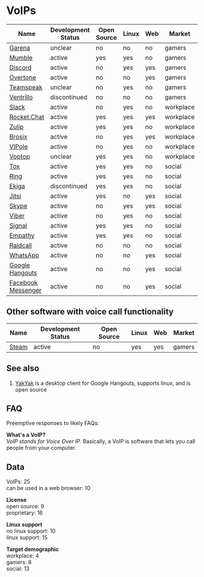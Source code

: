 # VoIPs
| Name                                             | Development Status | Open Source | Linux | Web | Market    |
| ------------------------------------------------ | ------------------ | ----------- | ----- | --- | --------- |
| [Garena](https://www.garena.sg/gpc)              | unclear            | no          | no    | no  | gamers    |
| [Mumble](http://www.mumble.com/)                 | active             | yes         | yes   | no  | gamers    |
| [Discord](https://discordapp.com/)               | active             | no          | yes   | yes | gamers    |
| [Overtone](https://overtone.app/)                | active             | no          | no    | yes | gamers    |
| [Teamspeak](https://www.teamspeak.com/)          | unclear            | no          | yes   | no  | gamers    |
| [Ventrillo](http://www.ventrilo.com/)            | discontinued       | no          | no    | no  | gamers    |
| [Slack](https://slack.com/)                      | active             | no          | yes   | no  | workplace |
| [Rocket.Chat](https://rocket.chat/)              | active             | yes         | yes   | yes | workplace |
| [Zulip](https://zulipchat.com/)                  | active             | yes         | yes   | no  | workplace |
| [Brosix](https://www.brosix.com/)                | active             | no          | yes   | yes | workplace |
| [VIPole](https://www.vipole.com/)                | active             | no          | yes   | no  | workplace |
| [Voptop](https://www.voptop.com/)                | unclear            | yes         | yes   | no  | workplace |
| [Tox](https://tox.chat/)                         | active             | yes         | yes   | no  | social    |
| [Ring](https://ring.cx/en)                       | active             | yes         | yes   | no  | social    |
| [Ekiga](http://www.ekiga.org/)                   | discontinued       | yes         | yes   | no  | social    |
| [Jitsi](https://jitsi.org/)                      | active             | yes         | no    | yes | social    |
| [Skype](https://www.skype.com/en/)               | active             | no          | yes   | yes | social    |
| [Viber](https://www.viber.com/en/)               | active             | no          | yes   | no  | social    |
| [Signal](https://signal.org/)                    | active             | yes         | yes   | no  | social    |
| [Empathy](https://wiki.gnome.org/Apps/Empathy)   | active             | yes         | yes   | no  | social    |
| [Raidcall](http://www.raidcall.com/index.html)   | active             | no          | no    | no  | social    |
| [WhatsApp](https://www.whatsapp.com/)            | active             | no          | no    | yes | social    |
| [Google Hangouts](https://hangouts.google.com/)  | active             | no          | no    | yes | social    |
| [Facebook Messenger](https://www.messenger.com/) | active             | no          | no    | yes | social    |

## Other software with voice call functionality
| Name                                          | Development Status | Open Source | Linux | Web | Market |
| --------------------------------------------- | ------------------ | ----------- | ----- | --- | ------ |
| [Steam](http://store.steampowered.com/about/) | active             | no          | yes   | yes | gamers |

## See also
1. [YakYak](https://github.com/yakyak/yakyak) is a desktop client for Google Hangouts, supports linux, and is open source

## FAQ
Preemptive responses to likely FAQs:

**What's a VoIP?**  
*VoIP stands for Voice Over IP.* Basically, a VoIP is software that lets you call people from your computer.

## Data
VoIPs: 25  
can be used in a web browser: 10

**License**  
open source: 9  
proprietary: 16

**Linux support**  
no linux support: 10  
linux support: 15

**Target demographic**  
workplace: 4  
gamers: 8  
social: 13
